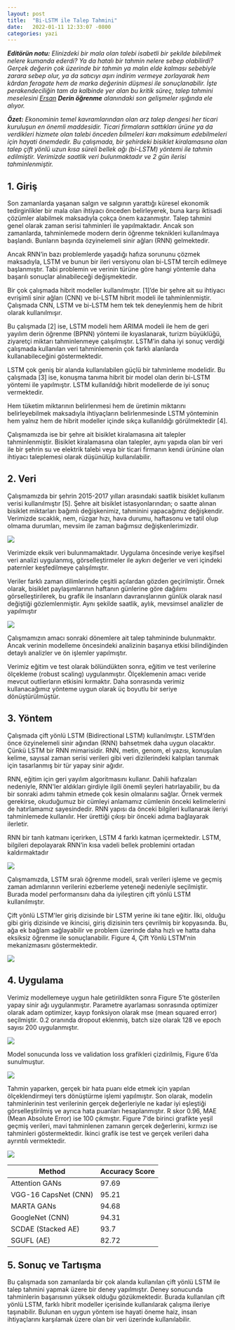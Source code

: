 ```yaml
---
layout: post
title:  "Bi-LSTM ile Talep Tahmini"
date:   2022-01-11 12:33:07 -0800
categories: yazi
---
```




***Editörün notu:*** *Elinizdeki bir mala olan talebi isabetli bir şekilde bilebilmek nelere kumanda ederdi? Ya da hatalı bir tahmin nelere sebep olabilirdi? Gerçek değerin çok üzerinde bir tahmin ya malın elde kalması sebebiyle zarara sebep olur, ya da satıcıyı aşırı indirim vermeye zorlayarak hem kârdan feragate hem de marka değerinin düşmesi ile sonuçlanabilir. İşte perakendeciliğin tam da kalbinde yer alan bu kritik süreç, talep tahmini meselesini [Ersan](https://hersanyagci.medium.com/)* ***Derin öğrenme*** *alanındaki son gelişmeler ışığında ele alıyor.*


***Özet:*** *Ekonominin temel kavramlarından olan arz talep dengesi her ticari kuruluşun en önemli maddesidir. Ticari firmaların sattıkları ürüne ya da verdikleri hizmete olan talebi önceden bilmeleri karı maksimum edebilmeleri için hayati önemdedir. Bu çalışmada, bir şehirdeki bisiklet kiralamasına olan talep çift yönlü uzun kısa süreli bellek ağı (bi-LSTM) yöntemi ile tahmin edilmiştir. Verimizde saatlik veri bulunmaktadır ve 2 gün ilerisi tahminlenmiştir.*

## 1. Giriş
Son zamanlarda yaşanan salgın ve salgının yarattığı küresel ekonomik tedirginlikler bir mala olan ihtiyacı önceden belirleyerek, buna karşı iktisadi çözümler alabilmek maksadıyla çokça önem kazanmıştır. Talep tahmini genel olarak zaman serisi tahminleri ile yapılmaktadır. Ancak son zamanlarda, tahminlemede modern derin öğrenme teknikleri kullanılmaya başlandı. Bunların başında özyinelemeli sinir ağları (RNN) gelmektedir.

Ancak RNN’in bazı problemlerde yaşadığı hafıza sorununu çözmek maksadıyla, LSTM ve bunun bir ileri versiyonu olan bi-LSTM tercih edilmeye başlanmıştır. Tabi problemin ve verinin türüne göre hangi yöntemle daha başarılı sonuçlar alınabileceği değişmektedir.

Bir çok çalışmada hibrit modeller kullanılmıştır. [1]’de bir şehre ait su ihtiyacı evrişimli sinir ağları (CNN) ve bi-LSTM hibrit modeli ile tahminlenmiştir. Çalışmada CNN, LSTM ve bi-LSTM hem tek tek deneylenmiş hem de hibrit olarak kullanılmışır.

Bu çalışmada [2] ise, LSTM modeli hem ARIMA modeli ile hem de geri yayılım derin öğrenme (BPNN) yöntemi ile kıyaslanarak, turizm büyüklüğü, ziyaretçi miktarı tahminlenmeye çalışılmıştır. LSTM’in daha iyi sonuç verdiği çalışmada kullanılan veri tahminlemenin çok farklı alanlarda kullanabileceğini göstermektedir.

LSTM çok geniş bir alanda kullanılabilen güçlü bir tahminleme modelidir. Bu çalışmada [3] ise, konuşma tanıma hibrit bir model olan derin bi-LSTM yöntemi ile yapılmıştır. LSTM kullanıldığı hibrit modellerde de iyi sonuç vermektedir.

Hem tüketim miktarının belirlenmesi hem de üretimin miktarını belirleyebilmek maksadıyla ihtiyaçların belirlenmesinde LSTM yönteminin hem yalnız hem de hibrit modeller içinde sıkça kullanıldığı görülmektedir [4].

Çalışmamızda ise bir şehre ait bisiklet kiralamasına ait talepler tahminlenmiştir. Bisiklet kiralamasına olan talepler, aynı yapıda olan bir veri ile bir şehrin su ve elektrik talebi veya bir ticari firmanın kendi ürününe olan ihtiyacı taleplemesi olarak düşünülüp kullanılabilir.

## 2. Veri
Çalışmamızda bir şehrin 2015-2017 yılları arasındaki saatlik bisiklet kullanım verisi kullanılmıştır [5]. Şehre ait bisiklet istasyonlarından; o saatte alınan bisiklet miktarları bağımlı değişkenimiz, tahminini yapacağımız değişkendir. Verimizde sıcaklık, nem, rüzgar hızı, hava durumu, haftasonu ve tatil olup olmama durumları, mevsim ile zaman bağımsız değişkenlerimizdir.

![](/images/erso-tt/erso-tt-1.png)

Verimizde eksik veri bulunmamaktadır. Uygulama öncesinde veriye keşifsel veri analizi uygulanmış, görselleştirmeler ile aykırı değerler ve veri içindeki paternler keşfedilmeye çalışılmıştır.

 Veriler farklı zaman dilimlerinde çeşitli açılardan gözden geçirilmiştir. Örnek olarak, bisiklet paylaşımlarının haftanın günlerine göre dağılımı görselleştirilerek, bu grafik ile insanların davranışlarının günlük olarak nasıl değiştiği gözlemlenmiştir. Aynı şekilde saatlik, aylık, mevsimsel analizler de yapılmıştır

 ![](/images/erso-tt/erso-tt-2.png)

 Çalışmamızın amacı sonraki dönemlere ait talep tahmininde bulunmaktır. Ancak verinin modelleme öncesindeki analizinin başarıya etkisi bilindiğinden detaylı analizler ve ön işlemler yapılmıştır.

 Verimiz eğitim ve test olarak bölündükten sonra, eğitim ve test verilerine ölçekleme (robust scaling) uygulanmıştır. Ölçeklemenin amacı veride mevcut outlierların etkisini kırmaktır. Daha sonrasında verimiz kullanacağımız yönteme uygun olarak üç boyutlu bir seriye dönüştürülmüştür.


## 3. Yöntem


 Çalışmada çift yönlü LSTM (Bidirectional LSTM) kullanılmıştır. LSTM’den önce özyinelemeli sinir ağından (RNN) bahsetmek daha uygun olacaktır. Çünkü LSTM bir RNN mimarisidir. RNN, metin, genom, el yazısı, konuşulan kelime, sayısal zaman serisi verileri gibi veri dizilerindeki kalıpları tanımak için tasarlanmış bir tür yapay sinir ağıdır.

 RNN, eğitim için geri yayılım algoritmasını kullanır. Dahili hafızaları nedeniyle, RNN'ler aldıkları girdiyle ilgili önemli şeyleri hatırlayabilir, bu da bir sonraki adımı tahmin etmede çok kesin olmalarını sağlar. Örnek vermek gerekirse, okuduğumuz bir cümleyi anlamamız cümlenin önceki kelimelerini de hatırlamamız sayesindedir. RNN yapısı da önceki bilgileri kullanarak ileriyi tahminlemede kullanılır. Her ürettiği çıkışı bir önceki adıma bağlayarak ilerletir.

 RNN bir tanh katmanı içerirken, LSTM 4 farklı katman içermektedir. LSTM, bilgileri depolayarak RNN’in kısa vadeli bellek problemini ortadan kaldırmaktadır

 ![](/images/erso-tt/erso-tt-3.png)

 Çalışmamızda, LSTM sıralı öğrenme modeli, sıralı verileri işleme ve geçmiş zaman adımlarının verilerini ezberleme yeteneği nedeniyle seçilmiştir. Burada model performansını daha da iyileştiren çift yönlü LSTM kullanılmıştır.

Çift yönlü LSTM'ler giriş dizisinde bir LSTM yerine iki tane eğitir. İlki, olduğu gibi giriş dizisinde ve ikincisi, giriş dizisinin ters çevrilmiş bir kopyasında. Bu, ağa ek bağlam sağlayabilir ve problem üzerinde daha hızlı ve hatta daha eksiksiz öğrenme ile sonuçlanabilir. Figure 4, Çift Yönlü LSTM'nin mekanizmasını göstermektedir.

![](/images/erso-tt/erso-tt-4.png)

## 4. Uygulama
Verimiz modellemeye uygun hale getirildikten sonra Figure 5’te gösterilen yapay sinir ağı uygulanmıştır. Parametre ayarlaması sonrasında optimizer olarak adam optimizer, kayıp fonksiyon olarak mse (mean squared error) seçilmiştir. 0.2 oranında dropout eklenmiş, batch size olarak 128 ve epoch sayısı 200 uygulanmıştır.

![](/images/erso-tt/erso-tt-5.png)

Model sonucunda loss ve validation loss grafikleri çizdirilmiş,  Figure 6’da sunulmuştur.

![](/images/erso-tt/erso-tt-6.png)

Tahmin yaparken, gerçek bir hata puanı elde etmek için yapılan ölçeklendirmeyi ters dönüştürme işlemi yapılmıştır. Son olarak, modelin tahminlerinin test verilerinin gerçek değerleriyle ne kadar iyi eşleştiği görselleştirilmiş ve ayrıca hata puanları hesaplanmıştır. R skor 0.96, MAE (Mean Absolute Error) ise 100 çıkmıştır. Figure 7’de birinci grafikte yeşil geçmiş verileri, mavi tahminlenen zamanın gerçek değerlerini, kırmızı ise tahminleri göstermektedir. İkinci grafik ise test ve gerçek verileri daha ayrıntılı vermektedir.

![](/images/erso-tt/erso-tt-7.png)


|Method	|Accuracy Score|
|---	| ---|
|Attention GANs	|97.69
|VGG-16 CapsNet (CNN)|	95.21
|MARTA GANs	|94.68
|GoogleNet (CNN)|	94.31
|SCDAE (Stacked AE)|	93.7
|SGUFL (AE)|	82.72

## 5. Sonuç ve Tartışma
Bu çalışmada son zamanlarda bir çok alanda kullanılan çift yönlü LSTM ile talep tahmini yapmak üzere bir deney yapılmıştır. Deney sonucunda tahminlerin başarısının yüksek olduğu gözükmektedir. Burada kullanılan çift yönlü LSTM, farklı hibrit modeller içerisinde kullanılarak çalışma ileriye taşınabilir. Bulunan en uygun yöntem ise hayati öneme haiz, insan ihtiyaçlarını karşılamak üzere olan bir veri üzerinde  kullanılabilir.
